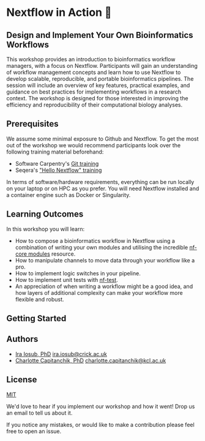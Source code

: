 
# Nextflow in Action 🚀
## Design and Implement Your Own Bioinformatics Workflows

This workshop provides an introduction to bioinformatics workflow managers, with a focus on Nextflow. Participants will gain an understanding of workflow management concepts and learn how to use Nextflow to develop scalable, reproducible, and portable bioinformatics pipelines. The session will include an overview of key features, practical examples, and guidance on best practices for implementing workflows in a research context. The workshop is designed for those interested in improving the efficiency and reproducibility of their computational biology analyses.



## Prerequisites

We assume some minimal exposure to Github and Nextflow. To get the most out of the workshop we would recommend participants look over the following training material beforehand:

- Software Carpentry's [Git training](https://swcarpentry.github.io/git-novice/)
- Seqera's ["Hello Nextflow" training](https://training.nextflow.io/latest/hello_nextflow/)

In terms of software/hardware requirements, everything can be run locally on your laptop or on HPC as you prefer. You will need Nextflow installed and a container engine such as Docker or Singularity.
## Learning Outcomes
In this workshop you will learn:
- How to compose a bioinformatics workflow in Nextflow using a combination of writing your own modules and utilising the incredible [nf-core modules](https://nf-co.re/modules/) resource.
- How to manipulate channels to move data through your workflow like a pro.
- How to implement logic switches in your pipeline.
- How to implement unit tests with [nf-test](https://www.nf-test.com/).
- An appreciation of when writing a workflow might be a good idea, and how layers of additional complexity can make your workflow more flexible and robust.
## Getting Started
## Authors

- [Ira Iosub, PhD](https://www.github.com/iraiosub) ira.iosub@crick.ac.uk
- [Charlotte Capitanchik, PhD](https://www.github.com/charlotteanne42) charlotte.capitanchik@kcl.ac.uk


## License

[MIT](https://choosealicense.com/licenses/mit/)

We'd love to hear if you implement our workshop and how it went! Drop us an email to tell us about it.

If you notice any mistakes, or would like to make a contribution please feel free to open an issue.
